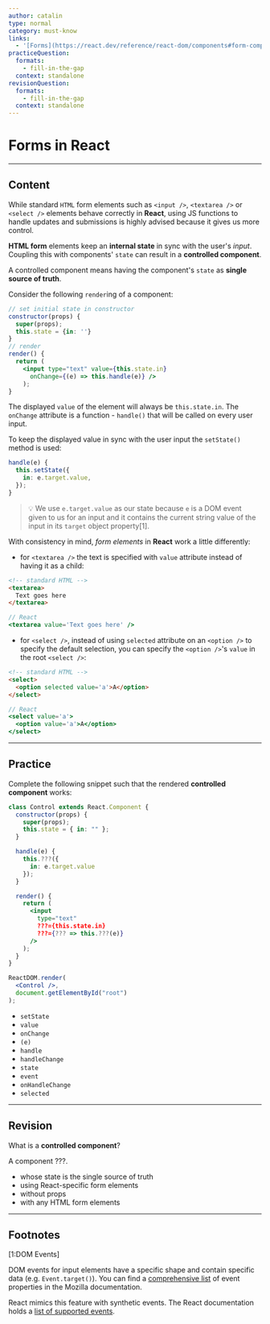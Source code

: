 ```yaml
---
author: catalin
type: normal
category: must-know
links:
  - '[Forms](https://react.dev/reference/react-dom/components#form-components){website}'
practiceQuestion:
  formats:
    - fill-in-the-gap
  context: standalone
revisionQuestion:
  formats:
    - fill-in-the-gap
  context: standalone
---
```


# Forms in React


---

## Content

While standard `HTML` form elements such as `<input />`, `<textarea />` or `<select />` elements behave correctly in **React**, using JS functions to handle updates and submissions is highly advised because it gives us more control.

**HTML form** elements keep an **internal state** in sync with the user's *input*. Coupling this with components' `state` can result in a **controlled component**.

A controlled component means having the component's `state` as **single source of truth**.

Consider the following `render`ing of a component:

```jsx
// set initial state in constructor
constructor(props) {
  super(props);
  this.state = {in: ''}
}
// render
render() {
  return (
    <input type="text" value={this.state.in}
      onChange={(e) => this.handle(e)} />
    );
}
```

The displayed `value` of the element will always be `this.state.in`. The `onChange` attribute is a function - `handle()` that will be called on every user input.

To keep the displayed value in sync with the user input the `setState()` method is used:

```jsx
handle(e) {
  this.setState({
    in: e.target.value,
  });
}
```

> 💡 We use `e.target.value` as our state because `e` is a DOM event given to us for an input and it contains the current string value of the input in its `target` object property[1].

With consistency in mind, *form elements* in **React** work a little differently:

- for `<textarea />` the text is specified with `value` attribute instead of having it as a child:

```html
<!-- standard HTML -->
<textarea>
  Text goes here
</textarea>
```

```jsx
// React
<textarea value='Text goes here' />
```

- for `<select />`, instead of using `selected` attribute on an `<option />` to specify the default selection, you can specify the `<option />`'s `value` in the root `<select />`:

```html
<!-- standard HTML -->
<select>
  <option selected value='a'>A</option>
</select>
```

```jsx
// React
<select value='a'>
  <option value='a'>A</option>
</select>
```


---

## Practice

Complete the following snippet such that the rendered **controlled component** works:

```jsx
class Control extends React.Component {
  constructor(props) {
    super(props);
    this.state = { in: "" };
  }

  handle(e) {
    this.???({
      in: e.target.value
    });
  }

  render() {
    return (
      <input
        type="text"
        ???={this.state.in}
        ???={??? => this.???(e)}
      />
    );
  }
}

ReactDOM.render(
  <Control />,
  document.getElementById("root")
);
```

- `setState`
- `value`
- `onChange`
- `(e)`
- `handle`
- `handleChange`
- `state`
- `event`
- `onHandleChange`
- `selected`


---

## Revision

What is a **controlled component**?

A component ???.

- whose state is the single source of truth
- using React-specific form elements
- without props
- with any HTML form elements


---

## Footnotes

[1:DOM Events]

DOM events for input elements have a specific shape and contain specific data (e.g. `Event.target()`). You can find a [comprehensive list](https://developer.mozilla.org/en-US/docs/Web/API/Event) of event properties in the Mozilla documentation.

React mimics this feature with synthetic events. The React documentation holds a [list of supported events](https://reactjs.org/docs/events.html#supported-events).
